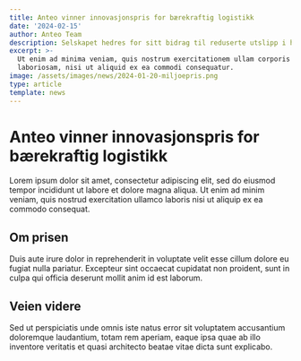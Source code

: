 ```yaml
---
title: Anteo vinner innovasjonspris for bærekraftig logistikk
date: '2024-02-15'
author: Anteo Team
description: Selskapet hedres for sitt bidrag til reduserte utslipp i havbruksnæringen
excerpt: >-
  Ut enim ad minima veniam, quis nostrum exercitationem ullam corporis suscipit
  laboriosam, nisi ut aliquid ex ea commodi consequatur.
image: /assets/images/news/2024-01-20-miljoepris.png
type: article
template: news
---
```

# Anteo vinner innovasjonspris for bærekraftig logistikk

Lorem ipsum dolor sit amet, consectetur adipiscing elit, sed do eiusmod tempor incididunt ut labore et dolore magna aliqua. Ut enim ad minim veniam, quis nostrud exercitation ullamco laboris nisi ut aliquip ex ea commodo consequat.

## Om prisen

Duis aute irure dolor in reprehenderit in voluptate velit esse cillum dolore eu fugiat nulla pariatur. Excepteur sint occaecat cupidatat non proident, sunt in culpa qui officia deserunt mollit anim id est laborum.

## Veien videre

Sed ut perspiciatis unde omnis iste natus error sit voluptatem accusantium doloremque laudantium, totam rem aperiam, eaque ipsa quae ab illo inventore veritatis et quasi architecto beatae vitae dicta sunt explicabo.
